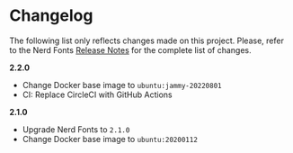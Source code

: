 # Changelog

The following list only reflects changes made on this project. Please, refer to the Nerd Fonts [Release Notes](https://www.nerdfonts.com/releases) for the complete list of changes.

**2.2.0**

* Change Docker base image to `ubuntu:jammy-20220801`
* CI: Replace CircleCI with GitHub Actions

**2.1.0**

* Upgrade Nerd Fonts to `2.1.0`
* Change Docker base image to `ubuntu:20200112`
